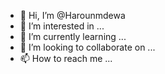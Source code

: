 - 👋 Hi, I’m @Harounmdewa
- 👀 I’m interested in ...
- 🌱 I’m currently learning ...
- 💞️ I’m looking to collaborate on ...
- 📫 How to reach me ...

<!---
Harounmdewa/Harounmdewa is a ✨ special ✨ repository because its `README.md` (this file) appears on your GitHub profile.
You can click the Preview link to take a look at your changes.
--->
